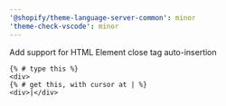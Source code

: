 ```yaml
---
'@shopify/theme-language-server-common': minor
'theme-check-vscode': minor
---
```


Add support for HTML Element close tag auto-insertion

```liquid
{% # type this %}
<div>
{% # get this, with cursor at | %}
<div>|</div>
```
